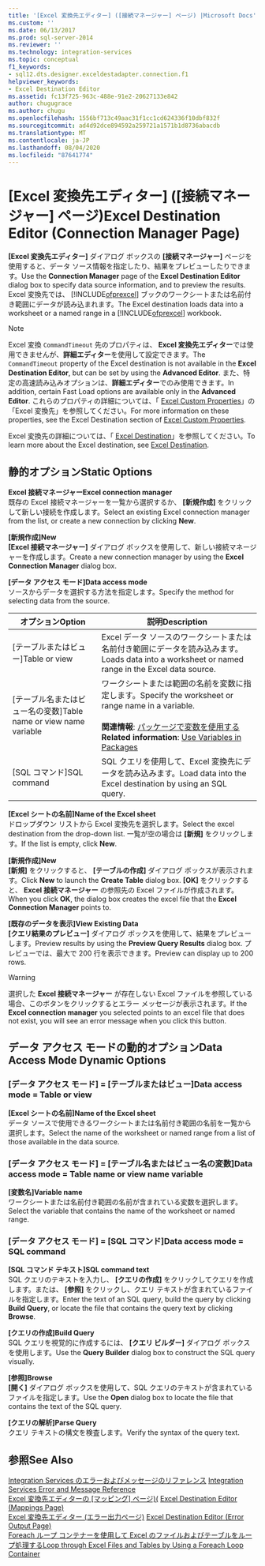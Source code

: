 ```yaml
---
title: '[Excel 変換先エディター] ([接続マネージャー] ページ) |Microsoft Docs'
ms.custom: ''
ms.date: 06/13/2017
ms.prod: sql-server-2014
ms.reviewer: ''
ms.technology: integration-services
ms.topic: conceptual
f1_keywords:
- sql12.dts.designer.exceldestadapter.connection.f1
helpviewer_keywords:
- Excel Destination Editor
ms.assetid: fc13f725-963c-488e-91e2-20627133e842
author: chugugrace
ms.author: chugu
ms.openlocfilehash: 1556bf713c49aac31f1cc1cd624336f10dbf832f
ms.sourcegitcommit: ad4d92dce894592a259721a1571b1d8736abacdb
ms.translationtype: MT
ms.contentlocale: ja-JP
ms.lasthandoff: 08/04/2020
ms.locfileid: "87641774"
---
```

# <a name="excel-destination-editor-connection-manager-page"></a><span data-ttu-id="59274-102">[Excel 変換先エディター] ([接続マネージャー] ページ)</span><span class="sxs-lookup"><span data-stu-id="59274-102">Excel Destination Editor (Connection Manager Page)</span></span>
  <span data-ttu-id="59274-103">**[Excel 変換先エディター]** ダイアログ ボックスの **[接続マネージャー]** ページを使用すると、データ ソース情報を指定したり、結果をプレビューしたりできます。</span><span class="sxs-lookup"><span data-stu-id="59274-103">Use the **Connection Manager** page of the **Excel Destination Editor** dialog box to specify data source information, and to preview the results.</span></span> <span data-ttu-id="59274-104">Excel 変換先では、 [!INCLUDE[ofprexcel](../includes/ofprexcel-md.md)] ブックのワークシートまたは名前付き範囲にデータが読み込まれます。</span><span class="sxs-lookup"><span data-stu-id="59274-104">The Excel destination loads data into a worksheet or a named range in a [!INCLUDE[ofprexcel](../includes/ofprexcel-md.md)] workbook.</span></span>  
  
> [!NOTE]  
>  <span data-ttu-id="59274-105">Excel 変換 `CommandTimeout` 先のプロパティは、 **Excel 変換先エディター**では使用できませんが、**詳細エディター**を使用して設定できます。</span><span class="sxs-lookup"><span data-stu-id="59274-105">The `CommandTimeout` property of the Excel destination is not available in the **Excel Destination Editor**, but can be set by using the **Advanced Editor**.</span></span> <span data-ttu-id="59274-106">また、特定の高速読み込みオプションは、**詳細エディター**でのみ使用できます。</span><span class="sxs-lookup"><span data-stu-id="59274-106">In addition, certain Fast Load options are available only in the **Advanced Editor**.</span></span> <span data-ttu-id="59274-107">これらのプロパティの詳細については、「 [Excel Custom Properties](data-flow/excel-custom-properties.md)」の「Excel 変換先」を参照してください。</span><span class="sxs-lookup"><span data-stu-id="59274-107">For more information on these properties, see the Excel Destination section of [Excel Custom Properties](data-flow/excel-custom-properties.md).</span></span>  
  
 <span data-ttu-id="59274-108">Excel 変換先の詳細については、「 [Excel Destination](data-flow/excel-destination.md)」を参照してください。</span><span class="sxs-lookup"><span data-stu-id="59274-108">To learn more about the Excel destination, see [Excel Destination](data-flow/excel-destination.md).</span></span>  
  
## <a name="static-options"></a><span data-ttu-id="59274-109">静的オプション</span><span class="sxs-lookup"><span data-stu-id="59274-109">Static Options</span></span>  
 <span data-ttu-id="59274-110">**Excel 接続マネージャー**</span><span class="sxs-lookup"><span data-stu-id="59274-110">**Excel connection manager**</span></span>  
 <span data-ttu-id="59274-111">既存の Excel 接続マネージャーを一覧から選択するか、 **[新規作成]** をクリックして新しい接続を作成します。</span><span class="sxs-lookup"><span data-stu-id="59274-111">Select an existing Excel connection manager from the list, or create a new connection by clicking **New**.</span></span>  
  
 <span data-ttu-id="59274-112">**[新規作成]**</span><span class="sxs-lookup"><span data-stu-id="59274-112">**New**</span></span>  
 <span data-ttu-id="59274-113">**[Excel 接続マネージャー]** ダイアログ ボックスを使用して、新しい接続マネージャーを作成します。</span><span class="sxs-lookup"><span data-stu-id="59274-113">Create a new connection manager by using the **Excel Connection Manager** dialog box.</span></span>  
  
 <span data-ttu-id="59274-114">**[データ アクセス モード]**</span><span class="sxs-lookup"><span data-stu-id="59274-114">**Data access mode**</span></span>  
 <span data-ttu-id="59274-115">ソースからデータを選択する方法を指定します。</span><span class="sxs-lookup"><span data-stu-id="59274-115">Specify the method for selecting data from the source.</span></span>  
  
|<span data-ttu-id="59274-116">オプション</span><span class="sxs-lookup"><span data-stu-id="59274-116">Option</span></span>|<span data-ttu-id="59274-117">説明</span><span class="sxs-lookup"><span data-stu-id="59274-117">Description</span></span>|  
|------------|-----------------|  
|<span data-ttu-id="59274-118">[テーブルまたはビュー]</span><span class="sxs-lookup"><span data-stu-id="59274-118">Table or view</span></span>|<span data-ttu-id="59274-119">Excel データ ソースのワークシートまたは名前付き範囲にデータを読み込みます。</span><span class="sxs-lookup"><span data-stu-id="59274-119">Loads data into a worksheet or named range in the Excel data source.</span></span>|  
|<span data-ttu-id="59274-120">[テーブル名またはビュー名の変数]</span><span class="sxs-lookup"><span data-stu-id="59274-120">Table name or view name variable</span></span>|<span data-ttu-id="59274-121">ワークシートまたは範囲の名前を変数に指定します。</span><span class="sxs-lookup"><span data-stu-id="59274-121">Specify the worksheet or range name in a variable.</span></span><br /><br /> <span data-ttu-id="59274-122">**関連情報**: [パッケージで変数を使用する](../../2014/integration-services/use-variables-in-packages.md)</span><span class="sxs-lookup"><span data-stu-id="59274-122">**Related information**: [Use Variables in Packages](../../2014/integration-services/use-variables-in-packages.md)</span></span>|  
|<span data-ttu-id="59274-123">[SQL コマンド]</span><span class="sxs-lookup"><span data-stu-id="59274-123">SQL command</span></span>|<span data-ttu-id="59274-124">SQL クエリを使用して、Excel 変換先にデータを読み込みます。</span><span class="sxs-lookup"><span data-stu-id="59274-124">Load data into the Excel destination by using an SQL query.</span></span>|  
  
 <span data-ttu-id="59274-125">**[Excel シートの名前]**</span><span class="sxs-lookup"><span data-stu-id="59274-125">**Name of the Excel sheet**</span></span>  
 <span data-ttu-id="59274-126">ドロップダウン リストから Excel 変換先を選択します。</span><span class="sxs-lookup"><span data-stu-id="59274-126">Select the excel destination from the drop-down list.</span></span> <span data-ttu-id="59274-127">一覧が空の場合は **[新規]** をクリックします。</span><span class="sxs-lookup"><span data-stu-id="59274-127">If the list is empty, click **New**.</span></span>  
  
 <span data-ttu-id="59274-128">**[新規作成]**</span><span class="sxs-lookup"><span data-stu-id="59274-128">**New**</span></span>  
 <span data-ttu-id="59274-129">**[新規]** をクリックすると、 **[テーブルの作成]** ダイアログ ボックスが表示されます。</span><span class="sxs-lookup"><span data-stu-id="59274-129">Click **New** to launch the **Create Table** dialog box.</span></span> <span data-ttu-id="59274-130">**[OK]** をクリックすると、 **Excel 接続マネージャー** の参照先の Excel ファイルが作成されます。</span><span class="sxs-lookup"><span data-stu-id="59274-130">When you click **OK**, the dialog box creates the excel file that the **Excel Connection Manager** points to.</span></span>  
  
 <span data-ttu-id="59274-131">**[既存のデータを表示]**</span><span class="sxs-lookup"><span data-stu-id="59274-131">**View Existing Data**</span></span>  
 <span data-ttu-id="59274-132">**[クエリ結果のプレビュー]** ダイアログ ボックスを使用して、結果をプレビューします。</span><span class="sxs-lookup"><span data-stu-id="59274-132">Preview results by using the **Preview Query Results** dialog box.</span></span> <span data-ttu-id="59274-133">プレビューでは、最大で 200 行を表示できます。</span><span class="sxs-lookup"><span data-stu-id="59274-133">Preview can display up to 200 rows.</span></span>  
  
> [!WARNING]  
>  <span data-ttu-id="59274-134"> 選択した **Excel 接続マネージャー** が存在しない Excel ファイルを参照している場合、このボタンをクリックするとエラー メッセージが表示されます。</span><span class="sxs-lookup"><span data-stu-id="59274-134">If the **Excel connection manager** you selected points to an excel file that does not exist, you will see an error message when you click this button.</span></span>  
  
## <a name="data-access-mode-dynamic-options"></a><span data-ttu-id="59274-135">データ アクセス モードの動的オプション</span><span class="sxs-lookup"><span data-stu-id="59274-135">Data Access Mode Dynamic Options</span></span>  
  
### <a name="data-access-mode--table-or-view"></a><span data-ttu-id="59274-136">[データ アクセス モード] = [テーブルまたはビュー]</span><span class="sxs-lookup"><span data-stu-id="59274-136">Data access mode = Table or view</span></span>  
 <span data-ttu-id="59274-137">**[Excel シートの名前]**</span><span class="sxs-lookup"><span data-stu-id="59274-137">**Name of the Excel sheet**</span></span>  
 <span data-ttu-id="59274-138">データ ソースで使用できるワークシートまたは名前付き範囲の名前を一覧から選択します。</span><span class="sxs-lookup"><span data-stu-id="59274-138">Select the name of the worksheet or named range from a list of those available in the data source.</span></span>  
  
### <a name="data-access-mode--table-name-or-view-name-variable"></a><span data-ttu-id="59274-139">[データ アクセス モード] = [テーブル名またはビュー名の変数]</span><span class="sxs-lookup"><span data-stu-id="59274-139">Data access mode = Table name or view name variable</span></span>  
 <span data-ttu-id="59274-140">**[変数名]**</span><span class="sxs-lookup"><span data-stu-id="59274-140">**Variable name**</span></span>  
 <span data-ttu-id="59274-141">ワークシートまたは名前付き範囲の名前が含まれている変数を選択します。</span><span class="sxs-lookup"><span data-stu-id="59274-141">Select the variable that contains the name of the worksheet or named range.</span></span>  
  
### <a name="data-access-mode--sql-command"></a><span data-ttu-id="59274-142">[データ アクセス モード] = [SQL コマンド]</span><span class="sxs-lookup"><span data-stu-id="59274-142">Data access mode = SQL command</span></span>  
 <span data-ttu-id="59274-143">**[SQL コマンド テキスト]**</span><span class="sxs-lookup"><span data-stu-id="59274-143">**SQL command text**</span></span>  
 <span data-ttu-id="59274-144">SQL クエリのテキストを入力し、 **[クエリの作成]** をクリックしてクエリを作成します。または、 **[参照]** をクリックし、クエリ テキストが含まれているファイルを指定します。</span><span class="sxs-lookup"><span data-stu-id="59274-144">Enter the text of an SQL query, build the query by clicking **Build Query**, or locate the file that contains the query text by clicking **Browse**.</span></span>  
  
 <span data-ttu-id="59274-145">**[クエリの作成]**</span><span class="sxs-lookup"><span data-stu-id="59274-145">**Build Query**</span></span>  
 <span data-ttu-id="59274-146">SQL クエリを視覚的に作成するには、 **[クエリ ビルダー]** ダイアログ ボックスを使用します。</span><span class="sxs-lookup"><span data-stu-id="59274-146">Use the **Query Builder** dialog box to construct the SQL query visually.</span></span>  
  
 <span data-ttu-id="59274-147">**[参照]**</span><span class="sxs-lookup"><span data-stu-id="59274-147">**Browse**</span></span>  
 <span data-ttu-id="59274-148">**[開く]** ダイアログ ボックスを使用して、SQL クエリのテキストが含まれているファイルを指定します。</span><span class="sxs-lookup"><span data-stu-id="59274-148">Use the **Open** dialog box to locate the file that contains the text of the SQL query.</span></span>  
  
 <span data-ttu-id="59274-149">**[クエリの解析]**</span><span class="sxs-lookup"><span data-stu-id="59274-149">**Parse Query**</span></span>  
 <span data-ttu-id="59274-150">クエリ テキストの構文を検査します。</span><span class="sxs-lookup"><span data-stu-id="59274-150">Verify the syntax of the query text.</span></span>  
  
## <a name="see-also"></a><span data-ttu-id="59274-151">参照</span><span class="sxs-lookup"><span data-stu-id="59274-151">See Also</span></span>  
 <span data-ttu-id="59274-152">[Integration Services のエラーおよびメッセージのリファレンス](../../2014/integration-services/integration-services-error-and-message-reference.md) </span><span class="sxs-lookup"><span data-stu-id="59274-152">[Integration Services Error and Message Reference](../../2014/integration-services/integration-services-error-and-message-reference.md) </span></span>  
 <span data-ttu-id="59274-153">[Excel 変換先エディターの [マッピング] ページ&#41;&#40;](../../2014/integration-services/excel-destination-editor-mappings-page.md) </span><span class="sxs-lookup"><span data-stu-id="59274-153">[Excel Destination Editor &#40;Mappings Page&#41;](../../2014/integration-services/excel-destination-editor-mappings-page.md) </span></span>  
 <span data-ttu-id="59274-154">[Excel 変換先エディター &#40;エラー出力ページ&#41;](../../2014/integration-services/excel-destination-editor-error-output-page.md) </span><span class="sxs-lookup"><span data-stu-id="59274-154">[Excel Destination Editor &#40;Error Output Page&#41;](../../2014/integration-services/excel-destination-editor-error-output-page.md) </span></span>  
 [<span data-ttu-id="59274-155">Foreach ループ コンテナーを使用して Excel のファイルおよびテーブルをループ処理する</span><span class="sxs-lookup"><span data-stu-id="59274-155">Loop through Excel Files and Tables by Using a Foreach Loop Container</span></span>](control-flow/foreach-loop-container.md)  
  
  
